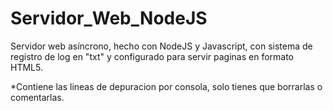 # Servidor_Web_NodeJS
Servidor web asíncrono, hecho con NodeJS y Javascript, con sistema de registro de log en "txt" y configurado para servir paginas en formato HTML5.

*Contiene las lineas de depuracion por consola, solo tienes que borrarlas o comentarlas.
